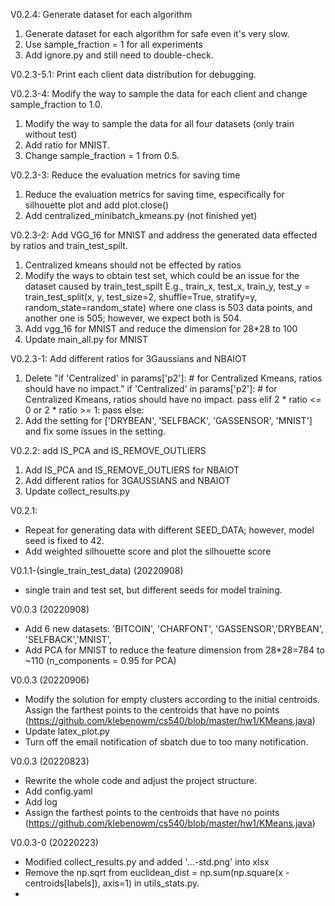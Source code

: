V0.2.4: Generate dataset for each algorithm

1. Generate dataset for each algorithm for safe even it's very slow. 
2. Use sample_fraction = 1 for all experiments
3. Add ignore.py and still need to double-check.

V0.2.3-5.1: Print each client data distribution for debugging. 


V0.2.3-4: Modify the way to sample the data for each client and change sample_fraction to 1.0. 

1. Modify the way to sample the data for all four datasets (only train without test) 
2. Add ratio for MNIST.
3. Change sample_fraction = 1 from 0.5. 


V0.2.3-3: Reduce the evaluation metrics for saving time

1. Reduce the evaluation metrics for saving time, especifically for silhouette plot and add plot.close() 
2. Add centralized_minibatch_kmeans.py (not finished yet)



V0.2.3-2: Add VGG_16 for MNIST and address the generated data effected by ratios and train_test_spilt.

1. Centralized kmeans should not be effected by ratios
2. Modify the ways to obtain test set, which could be an issue for the dataset caused by train_test_spilt
   E.g., train_x, test_x, train_y, test_y = train_test_split(x, y, test_size=2, shuffle=True, stratify=y,
                                                            random_state=random_state) 
        where one class is 503 data points, and another one is 505; however, we expect both is 504.
3. Add vgg_16 for MNIST and reduce the dimension for 28*28 to 100 
4. Update main_all.py for MNIST 



V0.2.3-1: Add different ratios for 3Gaussians and NBAIOT

1. Delete "if 'Centralized' in params['p2']:  # for Centralized Kmeans, ratios should have no impact."
    if 'Centralized' in params['p2']:  # for Centralized Kmeans, ratios should have no impact.
        pass
    elif 2 * ratio <= 0 or 2 * ratio >= 1:
        pass
    else:
2. Add the setting for ['DRYBEAN', 'SELFBACK', 'GASSENSOR', 'MNIST'] and fix some issues in the setting. 


V0.2.2: add IS_PCA and IS_REMOVE_OUTLIERS

1. Add IS_PCA and IS_REMOVE_OUTLIERS for NBAIOT
2. Add different ratios for 3GAUSSIANS and NBAIOT
3. Update collect_results.py

V0.2.1:
- Repeat for generating data with different SEED_DATA; however, model seed is fixed to 42. 
- Add weighted silhouette score and plot the silhouette score 

V0.1.1-(single_train_test_data) (20220908)
- single train and test set, but different seeds for model training.

V0.0.3 (20220908)
- Add 6 new datasets: 'BITCOIN', 'CHARFONT', 'GASSENSOR','DRYBEAN', 'SELFBACK','MNIST', 
- Add PCA for MNIST to reduce the feature dimension from 28*28=784  to ~110 (n_components = 0.95 for PCA) 


V0.0.3 (20220906)
- Modify the solution for empty clusters according to the initial centroids. 
  Assign the farthest points to the centroids that have no points (https://github.com/klebenowm/cs540/blob/master/hw1/KMeans.java)
- Update latex_plot.py 
- Turn off the email notification of sbatch due to too many notification. 
  


V0.0.3 (20220823)
- Rewrite the whole code and adjust the project structure.  
- Add config.yaml
- Add log
- Assign the farthest points to the centroids that have no points (https://github.com/klebenowm/cs540/blob/master/hw1/KMeans.java)

V0.0.3-0 (20220223)
- Modified collect_results.py and added '...-std.png' into xlsx  
- Remove the np.sqrt from euclidean_dist = np.sum(np.square(x - centroids[labels]), axis=1) in utils_stats.py.
- 